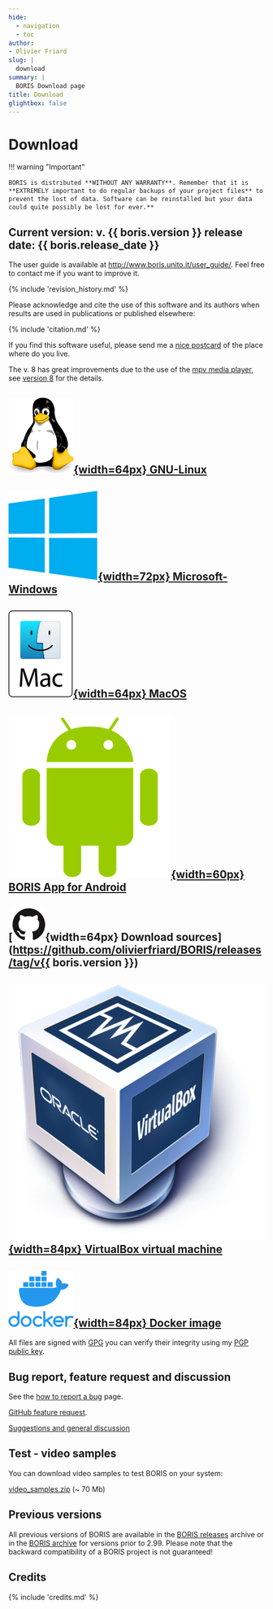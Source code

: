 ```yaml
---
hide:
  - navigation
  - toc
author:
- Olivier Friard
slug: |
  download
summary: |
  BORIS Download page
title: Download
glightbox: false
---
```



# Download

!!! warning "Important"

    BORIS is distributed **WITHOUT ANY WARRANTY**. Remember that it is **EXTREMELY important to do regular backups of your project files** to
    prevent the lost of data. Software can be reinstalled but your data
    could quite possibly be lost for ever.**



## Current version: v. **{{ boris.version }}** release date: {{ boris.release_date }}

The user guide is available at <http://www.boris.unito.it/user_guide/>.
Feel free to contact me if you want to improve it.

{% include 'revision_history.md' %}


Please acknowledge and cite the use of this software and its authors
when results are used in publications or published elsewhere:

{% include 'citation.md' %}

If you find this software useful, please send me a [nice postcard](postcards.md) of the place where do you live.

The v. 8 has great improvements due to the use of the [mpv media player](https://mpv.io), see [version 8](version8.md) for the
details.



## [![Tux logo](images/tux_128px.png){width=64px} GNU-Linux](download_linux.md)
## [![microsoft windows logo](images/windows_logo.svg){width=72px} Microsoft-Windows](download_win.md)
## [![macos logo](images/mac-os.svg){width=64px} MacOS](download_mac.md)
## [![Android logo](images/android_logo.png){width=60px} BORIS App for Android](download_android.md)

## [![GitHub logo](images/github_logo_64px.png){width=64px} Download sources](https://github.com/olivierfriard/BORIS/releases/tag/v{{ boris.version }})

## [![VirtualBox logo](images/virtualbox_logo.png){width=84px} VirtualBox virtual machine](virtual_machine.md)

## [![Docker logo](images/docker_logo.webp){width=84px} Docker image](docker.md)






All files are signed with [GPG](https://gnupg.org) you can verify their
integrity using my [PGP public
key](http://penelope.unito.it/friard/pubkey.asc).



## Bug report, feature request and discussion


See the [how to report a bug](report_a_bug.md) page.

[GitHub feature
request](https://github.com/olivierfriard/BORIS/issues/new?assignees=&labels=feature+request&template=feature_request.md&title=).

[Suggestions and general
discussion](https://github.com/olivierfriard/BORIS/discussions)



## Test - video samples


You can download video samples to test BORIS on your system:

[video_samples.zip](/archive/video_samples.zip) (~ 70 Mb)



## Previous versions


All previous versions of BORIS are available in the [BORIS
releases](https://github.com/olivierfriard/BORIS/releases) archive or in
the [BORIS
archive](https://drive.google.com/drive/folders/0B0KTzxkLpPJ_bE8zOUFjenFnU3c?resourcekey=0-b9_Ng_8SqK-FIuOP8qIn7w)
for versions prior to 2.99. Please note that the backward compatibility
of a BORIS project is not guaranteed!


## Credits

{% include 'credits.md' %}

